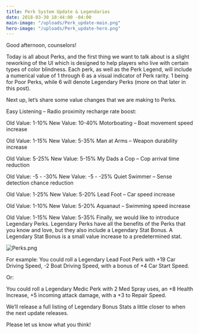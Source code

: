 ```yaml
---
title: Perk System Update & Legendaries
date: 2018-03-30 18:44:00 -04:00
main-image: "/uploads/Perk_update-main.png"
hero-image: "/uploads/Perk_update-hero.png"
---
```


Good afternoon, counselors!

Today is all about Perks, and the first thing we want to talk about is a slight reworking of the UI which is designed to help players who live with certain types of color blindness. Each perk, as well as the Perk Legend, will include a numerical value of 1 through 6 as a visual indicator of Perk rarity. 1 being for Poor Perks, while 6 will denote Legendary Perks (more on that later in this post).

Next up, let’s share some value changes that we are making to Perks.

Easy Listening – Radio proximity recharge rate boost:

Old Value: 1-10%
New Value: 10-40%
 Motorboating – Boat movement speed increase

Old Value: 1-15%
New Value: 5-35%
Man at Arms – Weapon durability increase

Old Value: 5-25%
New Value: 5-15%
 My Dads a Cop – Cop arrival time reduction

Old Value: -5 - -30%
New Value: -5 - -25%
 Quiet Swimmer – Sense detection chance reduction

Old Value: 1-25%
New Value: 5-20%
 Lead Foot – Car speed increase

Old Value: 1-10%
New Value: 5-20%
Aquanaut – Swimming speed increase

Old Value: 1-15%
New Value: 5-35%
Finally, we would like to introduce Legendary Perks. Legendary Perks have all the benefits of the Perks that you know and love, but they also include a Legendary Stat Bonus. A Legendary Stat Bonus is a small value increase to a predetermined stat.

![Perks.png](/uploads/Perks.png)

For example: You could roll a Legendary Lead Foot Perk with +19 Car Driving Speed, -2 Boat Driving Speed, with a bonus of +4 Car Start Speed.

Or:

You could roll a Legendary Medic Perk with 2 Med Spray uses, an +8 Health Increase, +5 incoming attack damage, with a +3 to Repair Speed.

We’ll release a full listing of Legendary Bonus Stats a little closer to when the next update releases.

Please let us know what you think!